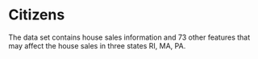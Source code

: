 # Citizens

The data set contains house sales information and 73 other features that may affect the house sales in three states RI, MA, PA.
